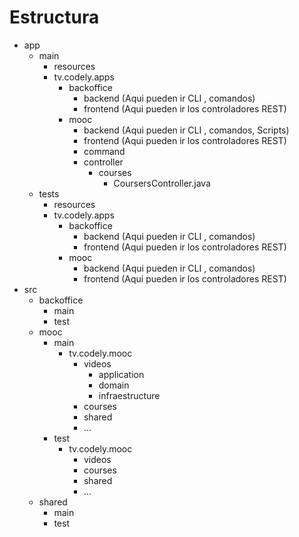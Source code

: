 # Estructura
- app
    - main
        - resources
        - tv.codely.apps
            - backoffice
                - backend (Aqui pueden ir CLI , comandos)
                - frontend (Aqui pueden ir los controladores REST)
            - mooc
                - backend (Aqui pueden ir CLI , comandos, Scripts)
                - frontend (Aqui pueden ir los controladores REST)
                - command
                - controller
                    - courses
                        - CoursersController.java
    - tests
        - resources
        - tv.codely.apps
            - backoffice
                - backend (Aqui pueden ir CLI , comandos)
                - frontend (Aqui pueden ir los controladores REST)
            - mooc
                - backend (Aqui pueden ir CLI , comandos)
                - frontend (Aqui pueden ir los controladores REST)
- src
    - backoffice
        - main
        - test
    - mooc
        - main
            - tv.codely.mooc
                - videos
                    - application
                    - domain
                    - infraestructure
                - courses
                - shared
                - ...
        - test
            - tv.codely.mooc
                - videos
                - courses
                - shared
                - ...
    - shared
        - main
        - test